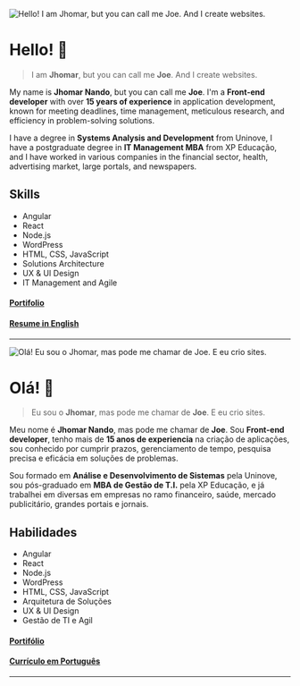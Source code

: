 ![Hello! I am Jhomar, but you can call me Joe. And I create websites. ](https://github.com/JoeKyy/joekyy/assets/2018763/af67bc44-ce48-4841-b9d0-1893c723ca8b)

# Hello! 👋 
> I am **Jhomar**, but you can call me **Joe**. And I create websites. 

My name is **Jhomar Nando**, but you can call me **Joe**. I'm a **Front-end developer** with over **15 years of experience** in application development, known for meeting deadlines, time management, meticulous research, and efficiency in problem-solving solutions.

I have a degree in **Systems Analysis and Development** from Uninove, I have a postgraduate degree in **IT Management MBA** from XP Educação, and I have worked in various companies in the financial sector, health, advertising market, large portals, and newspapers.

## Skills

- Angular
- React
- Node.js
- WordPress
- HTML, CSS, JavaScript
- Solutions Architecture
- UX & UI Design
- IT Management and Agile

#### [Portifolio](https://joekyy.com.br/en-us/)
#### [Resume in English](https://www.dropbox.com/scl/fi/pxp5v7yvsqxpwtqlnwtic/Jhomar-Nando-Resume-English.docx)

----

![Olá! Eu sou o Jhomar, mas pode me chamar de Joe. E eu crio sites.](https://github.com/JoeKyy/joekyy/assets/2018763/217770cc-eba9-47e7-9368-ad4c3472cc50)


# Olá! 👋 
> Eu sou o **Jhomar**, mas pode me chamar de **Joe**. E eu crio sites. 

Meu nome é **Jhomar Nando**, mas pode me chamar de **Joe**. Sou **Front-end developer**, tenho mais de **15 anos de experiencia** na criação de aplicações, sou conhecido por cumprir prazos, gerenciamento de tempo, pesquisa precisa e eficácia em soluções de problemas. 

Sou formado em **Análise e Desenvolvimento de Sistemas** pela Uninove, sou pós-graduado em **MBA de Gestão de T.I.** pela XP Educação, e já trabalhei em diversas em empresas no ramo financeiro, saúde, mercado publicitário, grandes portais e jornais.

## Habilidades

- Angular
- React
- Node.js
- WordPress
- HTML, CSS, JavaScript
- Arquitetura de Soluções
- UX & UI Design
- Gestão de TI e Agil

#### [Portifólio](https://www.joekyy.com.br/pt-br/)
#### [Currículo em Português](https://www.dropbox.com/scl/fi/53yz5rk6ndjwuwh1xurha/Jhomar-Nando-Resume-Portuguese.docx)

---

<!--
**JoeKyy/joekyy** is a ✨ _special_ ✨ repository because its `README.md` (this file) appears on your GitHub profile.

Here are some ideas to get you started:

- 🔭 I’m currently working on ...
- 🌱 I’m currently learning ...
- 👯 I’m looking to collaborate on ...
- 🤔 I’m looking for help with ...
- 💬 Ask me about ...
- 📫 How to reach me: ...
- 😄 Pronouns: ...
- ⚡ Fun fact: ...
-->
